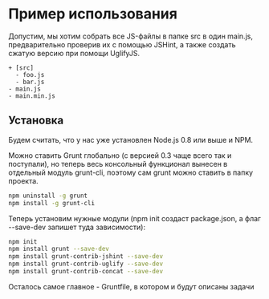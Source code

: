 Пример использования
====================


Допустим, мы хотим собрать все JS-файлы в папке src в один main.js, предварительно проверив их c помощью JSHint, а также создать сжатую версию при помощи UglifyJS. 

```
+ [src]
  - foo.js
  - bar.js
- main.js
- main.min.js
```

Установка
---------

Будем считать, что у нас уже установлен Node.js 0.8 или выше и NPM.

Можно ставить Grunt глобально (с версией 0.3 чаще всего так и поступали), но теперь весь консольный функционал вынесен в отдельный модуль grunt-cli, поэтому сам grunt можно ставить в папку проекта.

```bash
npm uninstall -g grunt
npm install -g grunt-cli
```

Теперь установим нужные модули (npm init создаст package.json, а флаг --save-dev запишет туда зависимости):

```bash
npm init
npm install grunt --save-dev
npm install grunt-contrib-jshint --save-dev
npm install grunt-contrib-uglify --save-dev
npm install grunt-contrib-concat --save-dev
```

Осталось самое главное - Gruntfile, в котором и будут описаны задачи

